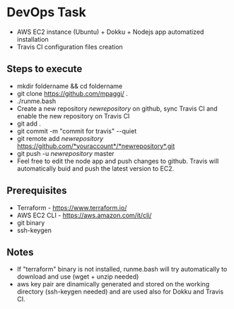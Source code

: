 # DevOps Task

* AWS EC2 instance (Ubuntu) + Dokku + Nodejs app automatized installation
* Travis CI configuration files creation

## Steps to execute
* mkdir foldername && cd foldername
* git clone https://github.com/mpaggi/ .
* ./runme.bash
* Create a new repository *newrepository* on github, sync Travis CI and enable the new repository on Travis CI
* git add .
* git commit -m "commit for travis" --quiet
* git remote add *newrepository* https://github.com/*youraccount*/*newrepository*.git
* git push -u *newrepository* master
* Feel free to edit the node app and push changes to github. Travis will automatically buid and push the latest version to EC2.

## Prerequisites
* Terraform - https://www.terraform.io/
* AWS EC2 CLI - https://aws.amazon.com/it/cli/ 
* git binary
* ssh-keygen

## Notes
* If "terraform" binary is not installed, runme.bash will try automatically to download and use (wget + unzip needed) 
* aws key pair are dinamically generated and stored on the working directory (ssh-keygen needed) and are used also for Dokku and Travis CI.
